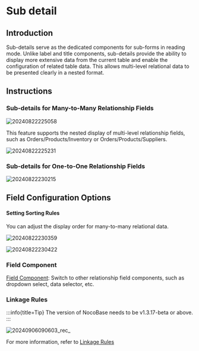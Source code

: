 # Sub detail

## Introduction

Sub-details serve as the dedicated components for sub-forms in reading mode. Unlike label and title components, sub-details provide the ability to display more extensive data from the current table and enable the configuration of related table data. This allows multi-level relational data to be presented clearly in a nested format.

## Instructions

### Sub-details for Many-to-Many Relationship Fields

![20240822225058](https://static-docs.nocobase.com/20240822225058.png)

This feature supports the nested display of multi-level relationship fields, such as Orders/Products/Inventory or Orders/Products/Suppliers.

![20240822225231](https://static-docs.nocobase.com/20240822225231.png)

### Sub-details for One-to-One Relationship Fields

![20240822230215](https://static-docs.nocobase.com/20240822230215.png)

## Field Configuration Options

#### Setting Sorting Rules

You can adjust the display order for many-to-many relational data.

![20240822230359](https://static-docs.nocobase.com/20240822230359.png)

![20240822230422](https://static-docs.nocobase.com/20240822230422.png)

### Field Component

[Field Component](/handbook/ui/fields/association-field): Switch to other relationship field components, such as dropdown select, data selector, etc.

### Linkage Rules
:::info{title=Tip}
The version of NocoBase needs to be v1.3.17-beta or above.
:::

![20240906090603_rec_](https://static-docs.nocobase.com/20240906090603_rec_.gif)

For more information, refer to [Linkage Rules](/handbook/ui/blocks/block-settings/linkage-rule)
